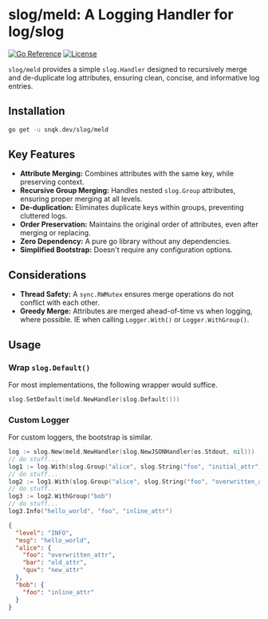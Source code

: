 # slog/meld: A Logging Handler for log/slog

[![Go Reference](https://pkg.go.dev/badge/snqk.dev/slog/meld.svg)](https://pkg.go.dev/snqk.dev/slog/meld)
[![License](https://img.shields.io/badge/License-MIT-blue.svg)](https://opensource.org/licenses/MIT)

`slog/meld` provides a simple `slog.Handler` designed to recursively merge and de-duplicate log attributes, ensuring clean, concise, and informative log entries.

## Installation

```bash
go get -u snqk.dev/slog/meld
```

## Key Features

* **Attribute Merging:** Combines attributes with the same key, while preserving context.
* **Recursive Group Merging:**  Handles nested `slog.Group` attributes, ensuring proper merging at all levels.
* **De-duplication:** Eliminates duplicate keys within groups, preventing cluttered logs.
* **Order Preservation:** Maintains the original order of attributes, even after merging or replacing.
* **Zero Dependency:** A pure go library without any dependencies.
* **Simplified Bootstrap:** Doesn't require any configuration options.

## Considerations

* **Thread Safety:** A `sync.RWMutex` ensures merge operations do not conflict with each other.
* **Greedy Merge:** Attributes are merged ahead-of-time vs when logging, where possible. IE when calling `Logger.With()` or `Logger.WithGroup()`.
## Usage
### Wrap `slog.Default()`
For most implementations, the following wrapper would suffice.
```go
slog.SetDefault(meld.NewHandler(slog.Default()))
```

### Custom Logger
For custom loggers, the bootstrap is similar.
```go
log := slog.New(meld.NewHandler(slog.NewJSONHandler(os.Stdout, nil)))
// do stuff...
log1 := log.With(slog.Group("alice", slog.String("foo", "initial_attr"), slog.String("bar", "old_attr")))
// do stuff...
log2 := log1.With(slog.Group("alice", slog.String("foo", "overwritten_attr"), slog.String("qux", "new_attr")))
// do stuff...
log3 := log2.WithGroup("bob")
// do stuff...
log3.Info("hello_world", "foo", "inline_attr")
```

```json
{
  "level": "INFO",
  "msg": "hello_world",
  "alice": {
    "foo": "overwritten_attr",
    "bar": "old_attr",
    "qux": "new_attr"
  },
  "bob": {
    "foo": "inline_attr"
  }
}
```
